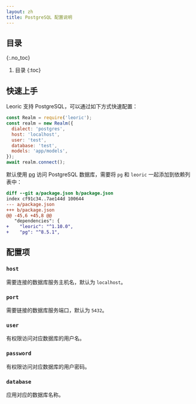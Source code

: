 ```yaml
---
layout: zh
title: PostgreSQL 配置说明
---
```


## 目录
{:.no_toc}

1. 目录
{:toc}

## 快速上手

Leoric 支持 PostgreSQL，可以通过如下方式快速配置：

```js
const Realm = require('leoric');
const realm = new Realm({
  dialect: 'postgres',
  host: 'localhost',
  user: 'test',
  database: 'test',
  models: 'app/models',
});
await realm.connect();
```

默认使用 [pg](https://node-postgres.com/) 访问 PostgreSQL 数据库，需要将 `pg` 和 `leoric` 一起添加到依赖列表中：

```diff
diff --git a/package.json b/package.json
index cf91c34..7ae144d 100644
--- a/package.json
+++ b/package.json
@@ -45,6 +45,8 @@
   "dependencies": {
+    "leoric": "^1.10.0",
+    "pg": "^8.5.1",
```

## 配置项

### `host`

需要连接的数据库服务主机名，默认为 `localhost`。

### `port`

需要链接的数据库服务端口，默认为 `5432`。

### `user`

有权限访问对应数据库的用户名。

### `password`

有权限访问对应数据库的用户密码。

### `database`

应用对应的数据库名称。
